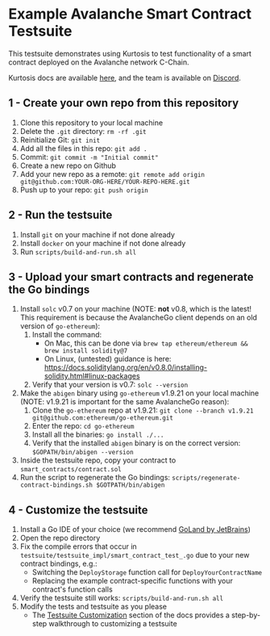 Example Avalanche Smart Contract Testsuite
==========================================
This testsuite demonstrates using Kurtosis to test functionality of a smart contract deployed on the Avalanche network C-Chain. 

Kurtosis docs are available [here](https://docs.kurtosistech.com/), and the team is available on [Discord](https://discord.gg/6Jjp9c89z9).

1 - Create your own repo from this repository
---------------------------------------------
1. Clone this repository to your local machine
1. Delete the `.git` directory: `rm -rf .git`
1. Reinitialize Git: `git init`
1. Add all the files in this repo: `git add .`
1. Commit: `git commit -m "Initial commit"`
1. Create a new repo on Github
1. Add your new repo as a remote: `git remote add origin git@github.com:YOUR-ORG-HERE/YOUR-REPO-HERE.git`
1. Push up to your repo: `git push origin`

2 - Run the testsuite
---------------------
1. Install `git` on your machine if not done already
1. Install `docker` on your machine if not done already
1. Run `scripts/build-and-run.sh all`

3 - Upload your smart contracts and regenerate the Go bindings
--------------------------------------------------------------
1. Install `solc` v0.7 on your machine (NOTE: **not** v0.8, which is the latest! This requirement is because the AvalancheGo client depends on an old version of `go-ethereum`):
    1. Install the command:
        * On Mac, this can be done via `brew tap ethereum/ethereum && brew install solidity@7`
        * On Linux, (untested) guidance is here: https://docs.soliditylang.org/en/v0.8.0/installing-solidity.html#linux-packages
    1. Verify that your version is v0.7: `solc --version`
1. Make the `abigen` binary using `go-ethereum` v1.9.21 on your local machine (NOTE: v1.9.21 is important for the same AvalancheGo reason):
    1. Clone the `go-ethereum` repo at v1.9.21: `git clone --branch v1.9.21 git@github.com:ethereum/go-ethereum.git`
    1. Enter the repo: `cd go-ethereum`
    1. Install all the binaries: `go install ./...`
    1. Verify that the installed `abigen` binary is on the correct version: `$GOPATH/bin/abigen --version`
1. Inside the testsuite repo, copy your contract to `smart_contracts/contract.sol`
1. Run the script to regenerate the Go bindings: `scripts/regenerate-contract-bindings.sh $GOTPATH/bin/abigen`

4 - Customize the testsuite
---------------------------
1. Install a Go IDE of your choice (we recommend [GoLand by JetBrains](https://www.jetbrains.com/go/))
1. Open the repo directory
1. Fix the compile errors that occur in `testsuite/testsuite_impl/smart_contract_test_.go` due to your new contract bindings, e.g.:
    * Switching the `DeployStorage` function call for `DeployYourContractName`
    * Replacing the example contract-specific functions with your contract's function calls
1. Verify the testsuite still works: `scripts/build-and-run.sh all`
1. Modify the tests and testsuite as you please
    * The [Testsuite Customization](https://docs.kurtosistech.com/kurtosis-core/testsuite-customization) section of the docs provides a step-by-step walkthrough to customizing a testsuite
